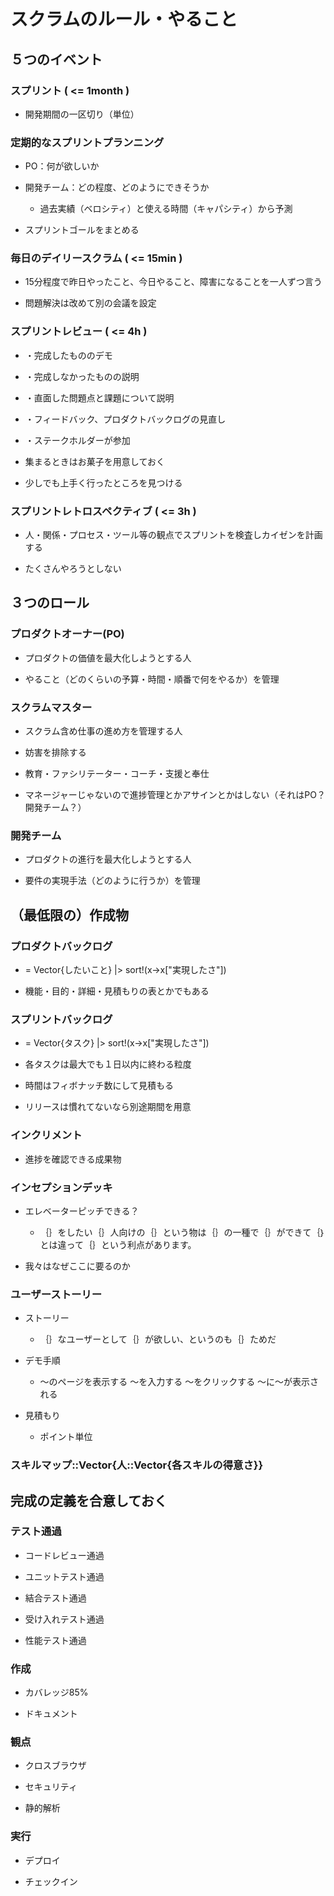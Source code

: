 # スクラムのルール・やること

## ５つのイベント

### スプリント ( <= 1month )

- 開発期間の一区切り（単位）

### 定期的なスプリントプランニング

- PO：何が欲しいか

- 開発チーム：どの程度、どのようにできそうか

	- 過去実績（ベロシティ）と使える時間（キャパシティ）から予測

- スプリントゴールをまとめる

### 毎日のデイリースクラム ( <= 15min )

- 15分程度で昨日やったこと、今日やること、障害になることを一人ずつ言う

- 問題解決は改めて別の会議を設定

### スプリントレビュー ( <= 4h )

- ・完成したもののデモ

- ・完成しなかったものの説明

- ・直面した問題点と課題について説明

- ・フィードバック、プロダクトバックログの見直し

- ・ステークホルダーが参加

- 集まるときはお菓子を用意しておく

- 少しでも上手く行ったところを見つける

### スプリントレトロスペクティブ ( <= 3h )

- 人・関係・プロセス・ツール等の観点でスプリントを検査しカイゼンを計画する

- たくさんやろうとしない

## ３つのロール

### プロダクトオーナー(PO)

- プロダクトの価値を最大化しようとする人

- やること（どのくらいの予算・時間・順番で何をやるか）を管理

### スクラムマスター

- スクラム含め仕事の進め方を管理する人

- 妨害を排除する

- 教育・ファシリテーター・コーチ・支援と奉仕

- マネージャーじゃないので進捗管理とかアサインとかはしない（それはPO？開発チーム？）

### 開発チーム

- プロダクトの進行を最大化しようとする人

- 要件の実現手法（どのように行うか）を管理

## （最低限の）作成物

### プロダクトバックログ

- = Vector{したいこと} |> sort!(x->x["実現したさ"])

- 機能・目的・詳細・見積もりの表とかでもある

### スプリントバックログ

- = Vector{タスク} |> sort!(x->x["実現したさ"])

- 各タスクは最大でも１日以内に終わる粒度

- 時間はフィボナッチ数にして見積もる

- リリースは慣れてないなら別途期間を用意

### インクリメント

- 進捗を確認できる成果物

### インセプションデッキ

- エレベーターピッチできる？

	- ｛｝をしたい｛｝人向けの｛｝という物は｛｝の一種で｛｝ができて｛｝とは違って｛｝という利点があります。

- 我々はなぜここに要るのか

### ユーザーストーリー

- ストーリー

	- ｛｝なユーザーとして｛｝が欲しい、というのも｛｝ためだ

- デモ手順

	- ～のページを表示する
～を入力する
～をクリックする
～に～が表示される

- 見積もり

	- ポイント単位

### スキルマップ::Vector{人::Vector{各スキルの得意さ}}

## 完成の定義を合意しておく

### テスト通過

- コードレビュー通過

- ユニットテスト通過

- 結合テスト通過

- 受け入れテスト通過

- 性能テスト通過

### 作成

- カバレッジ85%

- ドキュメント

### 観点

- クロスブラウザ

- セキュリティ

- 静的解析

### 実行

- デプロイ

- チェックイン
